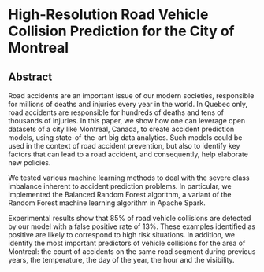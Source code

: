 # High-Resolution Road Vehicle Collision Prediction for the City of Montreal

## Abstract

Road accidents are an important issue of our modern societies, responsible
for millions of deaths and injuries every year in the world. In Quebec only, road accidents are responsible for hundreds of deaths and tens of thousands of injuries. 
In this paper, we show how one can leverage open datasets of a city like
Montreal, Canada, to create accident prediction models, using state-of-the-art
big data analytics.
Such models could be used in the context of road accident prevention, but also
to identify key factors that can lead to a road accident, and consequently, help
elaborate new policies.

We tested various machine learning methods to deal with the severe class imbalance inherent
to accident prediction problems. In particular, we implemented the Balanced Random Forest algorithm, a variant
of the Random Forest machine learning algorithm in Apache Spark.

Experimental results show that 85\% of road vehicle collisions are detected by our model with a false positive rate of 13\%. These examples identified as positive are likely to correspond to high risk situations.
In addition, we identify the most important predictors of vehicle collisions for the area of Montreal: the count of accidents on the same road segment during previous years, the temperature, the day of the year, the hour and the visibility.
